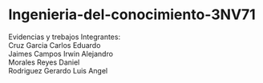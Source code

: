 # Ingenieria-del-conocimiento-3NV71
Evidencias y trebajos
Integrantes:                                                                                                                
Cruz Garcia Carlos Eduardo                                                                                                         
Jaimes Campos Irwin Alejandro                                                                                         
Morales Reyes Daniel                                                                                                
Rodriguez Gerardo Luis Angel                                                                                        
